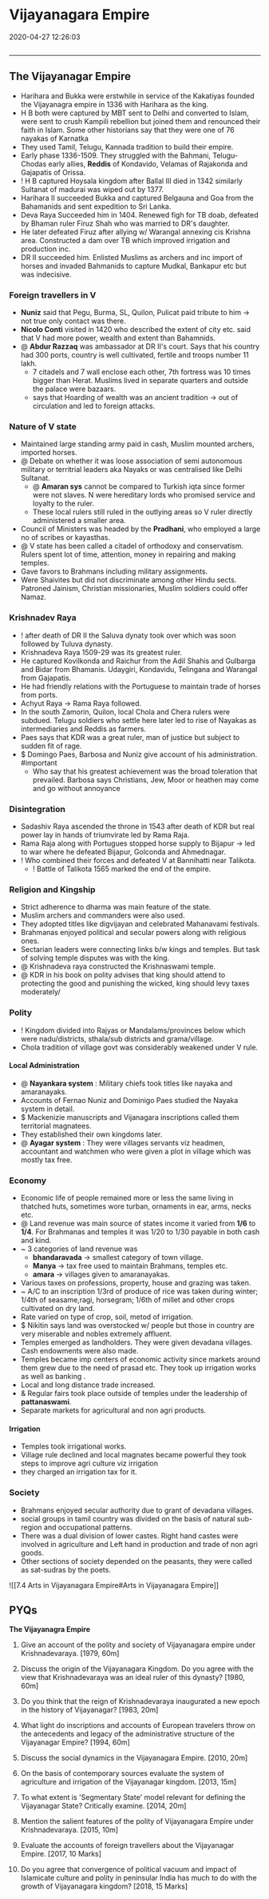 # Vijayanagara Empire
2020-04-27 12:26:03
```toc
```
---


## The Vijayanagar Empire 

-   Harihara and Bukka were erstwhile in service of the Kakatiyas founded the Vijayanagra empire in 1336 with Harihara as the king.
- H B both were captured by MBT sent to Delhi and converted to Islam, were sent to crush Kampili rebellion but joined them and renounced their faith in Islam. Some other historians say that they were one of 76 nayakas of Karnatka
- They used Tamil, Telugu, Kannada tradition to build their empire.
-   Early phase 1336-1509. They struggled with the Bahmani, Telugu-Chodas early allies, **Reddis** of Kondavido, Velamas of Rajakonda and Gajapatis of Orissa.
- ! H B captured Hoysala kingdom after Ballal III died in 1342 similarly Sultanat of madurai was wiped out by 1377.
- Harihara II succeeded Bukka and captured Belgauna and Goa from the Bahamanids and sent expedition to Sri Lanka.
- Deva Raya Succeeded him in 1404. Renewed figh for TB doab, defeated by Bhaman ruler Firuz Shah who was married to DR's daughter.
- He later defeated Firuz after allying w/ Warangal annexing cis Krishna area. Constructed a dam over TB which improved irrigation and production inc.
- DR II succeeded him. Enlisted Muslims as archers and inc import of horses and invaded Bahmanids to capture Mudkal, Bankapur etc but was indecisive.

### Foreign travellers in V
- **Nuniz** said that Pegu, Burma, SL, Quilon, Pulicat paid tribute to him -> not true only contact was there.
- **Nicolo Conti** visited in 1420 who described the extent of city etc. said that V had more power, wealth and extent than Bahamnids.
- @ **Abdur Razzaq** was ambassador at DR II's court. Says that his country had 300 ports, country is well cultivated, fertile and troops number 11 lakh.
	- 7 citadels and 7 wall enclose each other, 7th fortress was 10 times bigger than Herat. Muslims lived in separate quarters and outside the palace were bazaars.
	- says that Hoarding of wealth was an ancient tradition -> out of circulation and led to foreign attacks.

### Nature of V state
- Maintained large standing army paid in cash, Muslim mounted archers, imported horses.
- @ Debate on whether it was loose association of semi autonomous military or territrial leaders aka Nayaks or was centralised like Delhi Sultanat.
	- @ **Amaran sys** cannot be compared to Turkish iqta since former were not slaves. N were hereditary lords who promised service and loyalty to the ruler.
	- These local rulers still ruled in the outlying areas so V ruler directly administered a smaller area.
- Council of Ministers was headed by the **Pradhani**, who employed a large no of scribes or kayasthas.
- @ V state has been called a citadel of orthodoxy and conservatism. Rulers spent lot of time, attention, money in repairing and making temples. 
- Gave favors to Brahmans including military assignments.
- Were Shaivites but did not discriminate among other Hindu sects. Patroned Jainism, Christian missionaries, Muslim soldiers could offer Namaz. 

### Krishnadev Raya
- ! after death of DR II the Saluva dynaty took over which was soon followed by Tuluva dynasty.
- Krishnadeva Raya 1509-29 was its greatest ruler.
-   He captured Kovilkonda and Raichur from the Adil Shahis and Gulbarga and Bidar from Bhamanis. Udaygiri, Kondavidu, Telingana and Warangal from Gajapatis.
-   He had friendly relations with the Portuguese to maintain trade of horses from ports.
-   Achyut Raya → Rama Raya followed.
-   In the south Zamorin, Quilon, local Chola and Chera rulers were subdued. Telugu soldiers who settle here later led to rise of Nayakas as intermediaries and Reddis as farmers.
- Paes says that KDR was a great ruler, man of justice but subject to sudden fit of rage.
- $ Domingo Paes, Barbosa and Nuniz give account of his administration. #important 
	- Who say that his greatest achievement was the broad toleration that prevailed. Barbosa says Christians, Jew, Moor or heathen may come and go without annoyance

### Disintegration
- Sadashiv Raya ascended the throne in 1543 after death of KDR but real power lay in hands of triumvirate led by Rama Raja.
- Rama Raja along with Portugues stopped horse supply to Bijapur -> led to war where he defeated Bijapur, Golconda and Ahmednagar.
- ! Who combined their forces and defeated V at Bannihatti near Talikota.
	- ! Battle of Talikota 1565 marked the end of the empire.


### Religion and Kingship 

-   Strict adherence to dharma was main feature of the state.
-   Muslim archers and commanders were also used.
-   They adopted titles like digvijayan and celebrated Mahanavami festivals.
-   Brahmanas enjoyed political and secular powers along with religious ones.
-   Sectarian leaders were connecting links b/w kings and temples. But task of solving temple disputes was with the king.
- @  Krishnadeva raya constructed the Krishnaswami temple.
- @ KDR in his book on polity advises that king should attend to protecting the good and punishing the wicked, king should levy taxes moderately/


### Polity
- ! Kingdom divided into Rajyas or Mandalams/provinces below which were nadu/districts, sthala/sub districts and grama/village.
- Chola tradition of village govt was considerably weakened under V rule.

#### Local Administration

- @  **Nayankara system** : Military chiefs took titles like nayaka and amaranayaks.
-   Accounts of Fernao Nuniz and Dominigo Paes studied the Nayaka system in detail.
- $  Mackenizie manuscripts and Vijanagara inscriptions called them territorial magnatees.
-   They established their own kingdoms later.
- @  **Ayagar system** : They were villages servants viz headmen, accountant and watchmen who were given a plot in village which was mostly tax free.


### Economy 

- Economic life of people remained more or less the same living in thatched huts, sometimes wore turban, ornaments in ear, arms, necks etc.
- @  Land revenue was main source of states income it varied from **1/6** to **1/4**. For Brahmanas and temples it was 1/20 to 1/30 payable in both cash and kind.
- ~ 3 categories of land revenue was 
	- **bhandaravada** → smallest category of town village.
	- **Manya** → tax free used to maintain Brahmans, temples etc.
	- **amara** → villages given to amaranayakas.
-   Various taxes on professions, property, house and grazing was taken.
- ~ A/C to an inscription 1/3rd of produce of rice was taken during winter; 1/4th of seasame,ragi, horsegram; 1/6th of millet and other crops cultivated on dry land.
- Rate varied on type of crop, soil, metod of irrigation.
- $ Nikitin says land was overstocked w/ people but those in country are very miserable and nobles extremely affluent.
-   Temples emerged as landholders. They were given devadana villages. Cash endowments were also made.
-   Temples became imp centers of economic activity since markets around them grew due to the need of prasad etc. They took up irrigation works as well as banking .
-   Local and long distance trade increased.
- & Regular fairs took place outside of temples under the leadership of **pattanaswami**.
-   Separate markets for agricultural and non agri products.
 
#### Irrigation
- Temples took irrigational works.
- Village rule declined and local magnates became powerful they took steps to improve agri culture viz irrigation
- they charged an irrigation tax for it.

###  Society 
-   Brahmans enjoyed secular authority due to grant of devadana villages.
-   social groups in tamil country was divided on the basis of natural sub-region and occupational patterns.
-   There was a dual division of lower castes. Right hand castes were involved in agriculture and Left hand in production and trade of non agri goods.
-   Other sections of society depended on the peasants, they were called as sat-sudras by the poets.

![[7.4 Arts in Vijayanagara Empire#Arts in Vijayanagara Empire]]

## PYQs

**The Vijayanagra Empire**

1. Give an account of the polity and society of Vijayanagara empire under Krishnadevaraya.
[1979, 60m]

2. Discuss the origin of the Vijayanagara Kingdom. Do you agree with the view that
Krishnadevaraya was an ideal ruler of this dynasty? [1980, 60m]

3. Do you think that the reign of Krishnadevaraya inaugurated a new epoch in the history of
Vijayanagar? [1983, 20m]

4. What light do inscriptions and accounts of European travelers throw on the antecedents
and legacy of the administrative structure of the Vijayanagar Empire? [1994, 60m]

5. Discuss the social dynamics in the Vijayanagara Empire. [2010, 20m]

6. On the basis of contemporary sources evaluate the system of agriculture and irrigation of
the Vijayanagar kingdom. [2013, 15m]

7. To what extent is 'Segmentary State' model relevant for defining the Vijayanagar State?
Critically examine. [2014, 20m]

8. Mention the salient features of the polity of Vijayanagara Empire under Krishnadevaraya.
[2015, 10m]

9. Evaluate the accounts of foreign travellers about the Vijayanagar Empire. [2017, 10
Marks]

10. Do you agree that convergence of political vacuum and impact of Islamicate culture and polity in peninsular India has much to do with the growth of Vijayanagara kingdom? [2018,
15 Marks]






